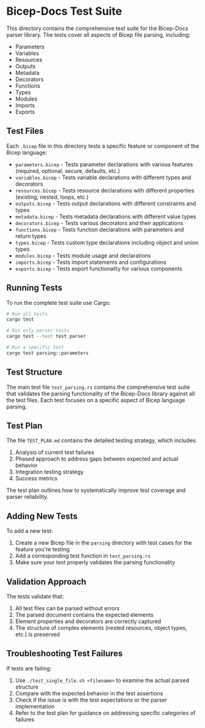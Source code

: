 # Bicep-Docs Test Suite

This directory contains the comprehensive test suite for the Bicep-Docs parser library. The tests cover all aspects of Bicep file parsing, including:

- Parameters
- Variables
- Resources
- Outputs
- Metadata
- Decorators
- Functions
- Types
- Modules
- Imports
- Exports

## Test Files

Each `.bicep` file in this directory tests a specific feature or component of the Bicep language:

- `parameters.bicep` - Tests parameter declarations with various features (required, optional, secure, defaults, etc.)
- `variables.bicep` - Tests variable declarations with different types and decorators
- `resources.bicep` - Tests resource declarations with different properties (existing, nested, loops, etc.)
- `outputs.bicep` - Tests output declarations with different constraints and types
- `metadata.bicep` - Tests metadata declarations with different value types
- `decorators.bicep` - Tests various decorators and their applications
- `functions.bicep` - Tests function declarations with parameters and return types
- `types.bicep` - Tests custom type declarations including object and union types
- `modules.bicep` - Tests module usage and declarations
- `imports.bicep` - Tests import statements and configurations
- `exports.bicep` - Tests export functionality for various components

## Running Tests

To run the complete test suite use Cargo:

```bash
# Run all tests
cargo test

# Run only parser tests
cargo test --test test_parser

# Run a specific test
cargo test parsing::parameters
```

## Test Structure

The main test file `test_parsing.rs` contains the comprehensive test suite that validates the parsing functionality of the Bicep-Docs library against all the test files. Each test focuses on a specific aspect of Bicep language parsing.

## Test Plan

The file `TEST_PLAN.md` contains the detailed testing strategy, which includes:

1. Analysis of current test failures
2. Phased approach to address gaps between expected and actual behavior
3. Integration testing strategy
4. Success metrics

The test plan outlines how to systematically improve test coverage and parser reliability.

## Adding New Tests

To add a new test:

1. Create a new Bicep file in the `parsing` directory with test cases for the feature you're testing
2. Add a corresponding test function in `test_parsing.rs`
3. Make sure your test properly validates the parsing functionality

## Validation Approach

The tests validate that:

1. All test files can be parsed without errors
2. The parsed document contains the expected elements
3. Element properties and decorators are correctly captured
4. The structure of complex elements (nested resources, object types, etc.) is preserved

## Troubleshooting Test Failures

If tests are failing:

1. Use `./test_single_file.sh <filename>` to examine the actual parsed structure
2. Compare with the expected behavior in the test assertions
3. Check if the issue is with the test expectations or the parser implementation
4. Refer to the test plan for guidance on addressing specific categories of failures
